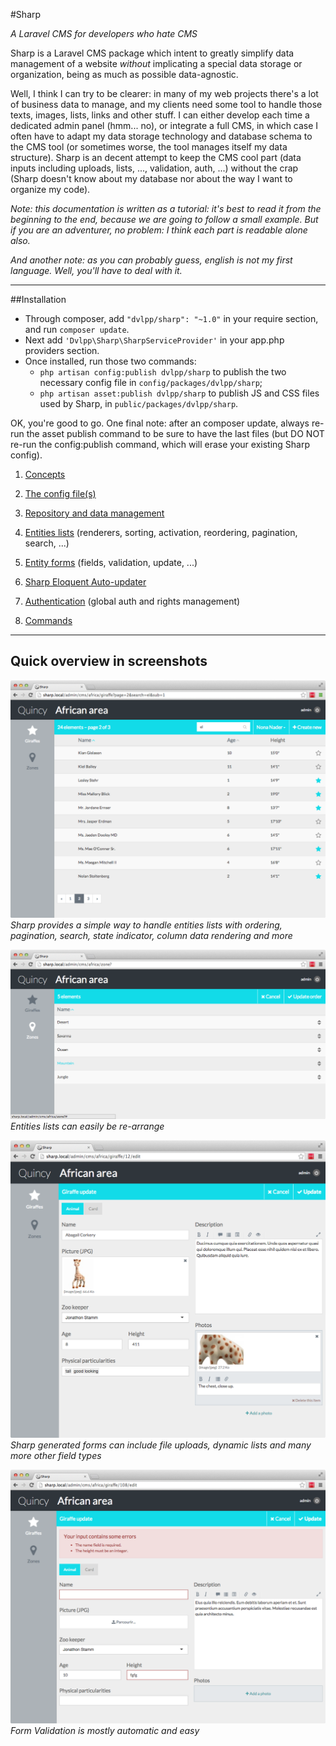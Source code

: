 #Sharp

*A Laravel CMS for developers who hate CMS*

Sharp is a Laravel CMS package which intent to greatly simplify data management of a website *without* implicating a special data storage or organization, being as much as possible data-agnostic. 

Well, I think I can try to be clearer: in many of my web projects there's a lot of business data to manage, and my clients need some tool to handle those texts, images, lists, links and other stuff. I can either develop each time a dedicated admin panel (hmm... no), or integrate a full CMS, in which case I often have to adapt my data storage technology and database schema to the CMS tool (or sometimes worse, the tool manages itself my data structure). Sharp is an decent attempt to keep the CMS cool part (data inputs including uploads, lists, ..., validation, auth, ...) without the crap (Sharp doesn't know about my database nor about the way I want to organize my code).

*Note: this documentation is written as a tutorial: it's best to read it from the beginning to the end, because we are going to follow a small example. But if you are an adventurer, no problem: I think each part is readable alone also.*

*And another note: as you can probably guess, english is not my first language. Well, you'll have to deal with it.*

---


##Installation

- Through composer, add `"dvlpp/sharp": "~1.0"` in your require section, and run `composer update`.
- Next add `'Dvlpp\Sharp\SharpServiceProvider'` in your app.php providers section.
- Once installed, run those two commands:
	- `php artisan config:publish dvlpp/sharp` to publish the two necessary config file in `config/packages/dvlpp/sharp`;
	- `php artisan asset:publish dvlpp/sharp` to publish JS and CSS files used by Sharp, in `public/packages/dvlpp/sharp`.

OK, you're good to go. One final note: after an composer update, always re-run the asset publish command to be sure to have the last files (but DO NOT re-run the config:publish command, which will erase your existing Sharp config).

1. [Concepts](docs/concepts.md)

2. [The config file(s)](docs/config.md)

1. [Repository and data management](docs/repository.md)

3. [Entities lists](docs/entities_list.md) (renderers, sorting, activation, reordering, pagination, search, ...)

4. [Entity forms](docs/entity_form.md) (fields, validation, update, ...)

5. [Sharp Eloquent Auto-updater](docs/auto-updater.md)

6. [Authentication](docs/authentication.md) (global auth and rights management)

7. [Commands](docs/commands.md)

---

## Quick overview in screenshots

![](docs/img/listview-giraffe-search-pagination-sublist.png)
*Sharp provides a simple way to handle entities lists with ordering, pagination, search, state indicator, column data rendering and more*

![](docs/img/listview-zones-reorder.png)
*Entities lists can easily be re-arrange*

![](docs/img/formview-giraffe.png)
*Sharp generated forms can include file uploads, dynamic lists and many more other field types*

![](docs/img/formview-validation.png)
*Form Validation is mostly automatic and easy*